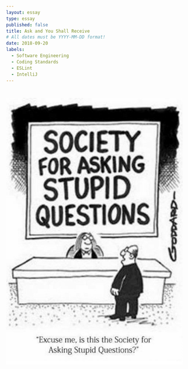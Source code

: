 ```yaml
---
layout: essay
type: essay
published: false
title: Ask and You Shall Receive
# All dates must be YYYY-MM-DD format!
date: 2018-09-20
labels:
  - Software Engineering
  - Coding Standards
  - ESLint
  - IntelliJ
---
```


# <img class="ui medium right floated image" src="../images/stupidQuestions.jpg">

